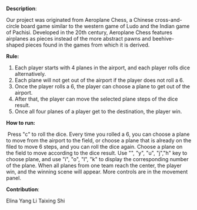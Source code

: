 ﻿**Description**:

Our project was originated from Aeroplane Chess, a Chinese cross-and-circle board game similar to the western game of Ludo and the Indian game of Pachisi. Developed in the 20th century, Aeroplane Chess features airplanes as pieces instead of the more abstract pawns and beehive-shaped pieces found in the games from which it is derived. 

**Rule:**

1. Each player starts with 4 planes in the airport, and each player rolls dice alternatively.
2. Each plane will not get out of the airport if the player does not roll a 6.
3. Once the player rolls a 6, the player can choose a plane to get out of the airport.
4. After that, the player can move the selected plane steps of the dice result. 
5. Once all four planes of a player get to the destination, the player win. 


**How to run:**

​	Press "c"  to roll the dice. Every time you rolled a 6, you can choose a plane to move from the airport to the field, or choose a plane that is already on the filed to move 6 steps, and you can roll the dice again. 			Choose a plane  on the field to move according to the dice result. Use "", "y", "u", "j","h" key to choose plane, and use "i", "o", "l", "k" to display the corresponding number of the plane. When all planes from one team reach the center, the player win, and the winning scene will appear. More controls are in the movement panel.


**Contribution**:

Elina
Yang Li
Taixing Shi
